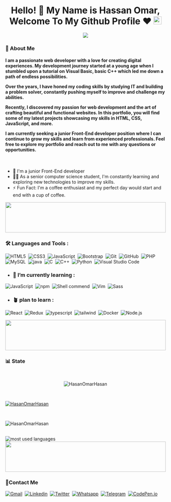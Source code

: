 <h1 align="center">
  Hello! 👋 My Name is Hassan Omar, Welcome To My Github Profile ♥
  <img src="https://media.giphy.com/media/hvRJCLFzcasrR4ia7z/giphy.gif" width="25">
</h1>

<p align="center">
  <a href="https://github.com/DenverCoder1/readme-typing-svg"><img src="https://readme-typing-svg.herokuapp.com/?lines=Front-end%20web%20developer;Always%20learning%20new%20things&font=Fira%20Code&center=true&width=440&height=45&color=f75c7e&vCenter=true&size=22"></a>
<!--   <img align="center" alt="GIF" src="https://github.com/abhisheknaiidu/abhisheknaiidu/blob/master/code.gif?raw=true" width="50%" height="50%" />
   -->
</p> 

<h3>🚀 About Me</h3> 
<h4> 
  I am a passionate web developer with a love for creating digital experiences. My development journey started at a young age when I stumbled upon a tutorial on Visual Basic, basic C++ which led me down a path of endless possibilities.

Over the years, I have honed my coding skills by studying IT and building a problem solver, constantly pushing myself to improve and challenge my abilities.

Recently, I discovered my passion for web development and the art of crafting beautiful and functional websites. In this portfolio, you will find some of my latest projects showcasing my skills in HTML, CSS, JavaScript, and more.

I am currently seeking a junior Front-End developer position where I can continue to grow my skills and learn from experienced professionals. Feel free to explore my portfolio and reach out to me with any questions or opportunities.
</h4>
<br>

- 🏢 I'm a junior Front-End developer
- 👨‍💻 As a senior computer science student, I'm constantly learning and exploring new technologies to improve my skills.
- ⚡ Fun Fact: I'm a coffee enthusiast and my perfect day would start and end with a cup of coffee.


<img align="center" src="https://github.com/Govindv7555/Govindv7555/blob/main/49e76e0596857673c5c80c85b84394c1.gif" width= 100% height=95px>

### 🛠 Languages and Tools  : 

![HTML5](https://img.shields.io/badge/-HTML5-%23E44D27?style=flat-square&logo=html5&logoColor=ffffff)&nbsp;
![CSS3](https://img.shields.io/badge/-CSS3-%231572B6?style=flat-square&logo=css3)&nbsp;
![JavaScript](https://img.shields.io/badge/-JavaScript-black?style=flat-square&logo=javascript)&nbsp;
![Bootstrap](https://img.shields.io/badge/-Bootstrap-563D7C?style=flat-square&logo=Bootstrap)&nbsp;
![Git](https://img.shields.io/badge/-Git-%23F05032?style=flat-square&logo=git&logoColor=%23ffffff)&nbsp;
![GitHub](https://img.shields.io/badge/-GitHub-181717?style=flat-square&logo=github)&nbsp;
![PHP](https://img.shields.io/badge/-php-181717?style=flat-square&logo=php)&nbsp;
![MySQL](https://img.shields.io/badge/-mysql-181717?style=flat-square&logo=mysql)&nbsp;
![java](https://img.shields.io/badge/-java-181717?style=flat-square&logo=java)&nbsp;
![C](https://img.shields.io/badge/-c-181717?style=flat-square&logo=c)&nbsp;
![C++](https://img.shields.io/badge/-c++-181717?style=flat-square&logo=c++)&nbsp;
![Python](https://img.shields.io/badge/-python-181717?style=flat-square&logo=python)&nbsp;
![Visual Studio Code](https://img.shields.io/badge/-Visual%20Studio%20Code-05122A?style=flat&logo=visual-studio-code&logoColor=007ACC)&nbsp;



- ### 🌱 I’m currently learning :
![JavaScript](https://img.shields.io/badge/-JavaScript-black?style=flat-square&logo=javascript)&nbsp;
![npm](https://img.shields.io/badge/-npm-181717?style=flat-square&logo=npm)&nbsp;
![Shell commend](https://img.shields.io/badge/-shell-181717?style=flat-square&logo=shell)&nbsp;
![Vim](https://img.shields.io/badge/-Vim-181717?style=flat-square&logo=Vim)&nbsp;
![Sass](https://img.shields.io/badge/-Sass-%23CC6699?style=flat-square&logo=sass&logoColor=ffffff)


- ### 🪴 plan to learn :
![React](https://img.shields.io/badge/-React-%23282C34?style=flat-square&logo=react)&nbsp;
![Redux](https://img.shields.io/badge/-redux-7348b6?style=flat-square&logo=redux&logoColor=ffffff)&nbsp;
![typescript](https://img.shields.io/badge/-typescript-2e72bc?style=flat-square&logo=typescript&logoColor=ffffff)&nbsp;
![tailwind](https://img.shields.io/badge/-tailwindcss-15b4c1?style=flat-square&logo=tailwindcss&logoColor=ffffff)&nbsp;
![Docker](https://img.shields.io/badge/-Docker-181717?style=flat-square&logo=Docker)&nbsp;
![Node.js](https://img.shields.io/badge/-Node.js-%23282C34?style=flat-square&logo=Node.js)&nbsp;
<!--
![Open Source](https://img.shields.io/badge/-Open-Source-%23282C34?style=flat-square&logo=Open-Source)&nbsp; 
-->


<img src="https://github.com/Govindv7555/Govindv7555/blob/main/49e76e0596857673c5c80c85b84394c1.gif" width=100% height=95px>

### 📊 State

<br>
<p align="center"> <img src="https://komarev.com/ghpvc/?username=HasanOmarHasan&label=Profile%20views&color=0e75b6&style=flat" alt="HasanOmarHasan" /> </p>
<br>

<p align="left"> <a href="https://github.com/ryo-ma/github-profile-trophy"><img src="https://github-profile-trophy.vercel.app/?username=HasanOmarHasan" alt="HasanOmarHasan" /></a> </p>
<br>

<p><img  src="https://github-readme-streak-stats.herokuapp.com/?user=HasanOmarHasan&" alt="HasanOmarHasan" /></p>

<br>

<img src="https://github-readme-stats.vercel.app/api/top-langs?username=HasanOmarHasan&show_icons=true&locale=en&layout=compact&theme=radical" alt="most used languages" />
<br>


<img src="https://github.com/Govindv7555/Govindv7555/blob/main/49e76e0596857673c5c80c85b84394c1.gif" width=100% height=95px >

 ### 🔗Contact Me
[![Gmail](https://img.shields.io/badge/Gmail-D14836?style=for-the-badge&logo=gmail&logoColor=white&link=mailto:hasanomarwork@gmail.com)](mailto:hasanomarwork@gmail.com)&nbsp;
[![Linkedin](https://img.shields.io/badge/LinkedIn-0077B5?style=for-the-badge&logo=linkedin&logoColor=white
)](https://www.linkedin.com/in/hasanomarhasan/)&nbsp;
[![Twitter](https://img.shields.io/badge/Twitter-1DA1F2?style=for-the-badge&logo=twitter&logoColor=white)](https://twitter.com/hasan_omarHasan)&nbsp;
[![Whatsapp](https://img.shields.io/badge/-Whatsapp-075e54?style=for-the-badge&logo=Whatsapp&logoColor=white)](https://api.whatsapp.com/send?phone=01153445721)&nbsp;
[![Telegram](https://img.shields.io/badge/-telegram-075e54?style=for-the-badge&logo=telegram)](https://web.telegram.org/k/#@HasanOmarHassan)&nbsp;
[![CodePen.io](https://img.shields.io/badge/Codepen-000000?style=for-the-badge&logo=codepen&logoColor=white)](https://codepen.io/hasanomar)&nbsp;


